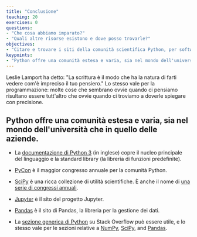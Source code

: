 ```yaml
---
title: "Conclusione"
teaching: 20
exercises: 0
questions:
- "Che cosa abbiamo imparato?"
- "Quali altre risorse esistono e dove posso trovarle?"
objectives:
- "Citare e trovare i siti della comunità scientifica Python, per software, laboratori e aiuto."
keypoints:
- "Python offre una comunità estesa e varia, sia nel mondo dell'università che in quello delle aziende."
---
```


Leslie Lamport ha detto: "La scrittura è il modo che ha la natura di farti vedere com'è impreciso il tuo pensiero."
Lo stesso vale per la programmazione:
molte cose che sembrano ovvie quando ci pensiamo
risultano essere tutt'altro che ovvie quando ci troviamo a doverle spiegare con precisione.

## Python offre una comunità estesa e varia, sia nel mondo dell'università che in quello delle aziende.

*   La [documentazione di Python 3](https://docs.python.org/3/) (in inglese) copre il nucleo principale del linguaggio
    e la standard library (la libreria di funzioni predefinite).

*   [PyCon](https://pycon.org/) è il maggior congresso annuale per la comunità Python.

*   [SciPy](https://scipy.org) è una ricca collezione di utilità scientifiche.
    È anche il nome di [una serie di congressi annuali](https://conference.scipy.org/).

*   [Jupyter](https://jupyter.org) è il sito del progetto Jupyter.

*   [Pandas](https://pandas.pydata.org) è il sito di Pandas, la libreria per la gestione dei dati.

*   La [sezione generica di Python](https://stackoverflow.com/questions/tagged/python?tab=Votes) su Stack Overflow
    può essere utile,
    e lo stesso vale per le sezioni relative a [NumPy](https://stackoverflow.com/questions/tagged/numpy?tab=Votes),
    [SciPy](https://stackoverflow.com/questions/tagged/scipy?tab=Votes), and
    [Pandas](https://stackoverflow.com/questions/tagged/pandas?tab=Votes).

